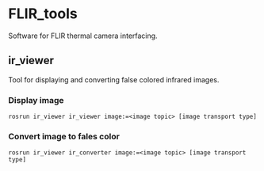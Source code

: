 FLIR_tools
==========

Software for FLIR thermal camera interfacing.

ir_viewer
----------

Tool for displaying and converting false colored infrared images. 

### Display image 
```
rosrun ir_viewer ir_viewer image:=<image topic> [image transport type]
```

### Convert image to fales color
```
rosrun ir_viewer ir_converter image:=<image topic> [image transport type]
```
